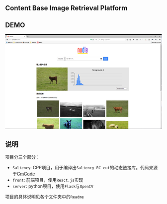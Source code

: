 ## Content Base Image Retrieval Platform

## DEMO

![demo](./demo.png)



## 说明

项目分三个部分：

*   `Saliency`: CPP项目，用于编译出`Saliency RC cut`的动态链接库。代码来源于[CmCode](https://github.com/MingMingCheng/CmCode)
*   `front`: 前端项目，使用`React.js`实现
*   `server`: python项目，使用`Flask`与`OpenCV`

项目的具体说明见各个文件夹中的`Readme`

